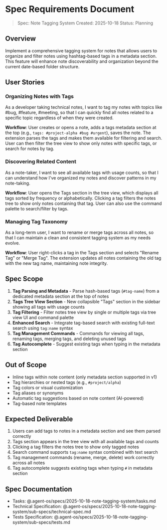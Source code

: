 # Spec Requirements Document

> Spec: Note Tagging System
> Created: 2025-10-18
> Status: Planning

## Overview

Implement a comprehensive tagging system for notes that allows users to organize and filter notes using hashtag-based tags in a metadata section. This feature will enhance note discoverability and organization beyond the current date-based folder structure.

## User Stories

### Organizing Notes with Tags

As a developer taking technical notes, I want to tag my notes with topics like #bug, #feature, #meeting, so that I can quickly find all notes related to a specific topic regardless of when they were created.

**Workflow**: User creates or opens a note, adds a tags metadata section at the top (e.g., `tags: #project-alpha #bug #urgent`), saves the note. The extension parses the tags and makes them available for filtering and search. User can then filter the tree view to show only notes with specific tags, or search for notes by tag.

### Discovering Related Content

As a note-taker, I want to see all available tags with usage counts, so that I can understand how I've organized my notes and discover patterns in my note-taking.

**Workflow**: User opens the Tags section in the tree view, which displays all tags sorted by frequency or alphabetically. Clicking a tag filters the notes tree to show only notes containing that tag. User can also use the command palette to search/filter by tags.

### Managing Tag Taxonomy

As a long-term user, I want to rename or merge tags across all notes, so that I can maintain a clean and consistent tagging system as my needs evolve.

**Workflow**: User right-clicks a tag in the Tags section and selects "Rename Tag" or "Merge Tag". The extension updates all notes containing the old tag with the new tag name, maintaining note integrity.

## Spec Scope

1. **Tag Parsing and Metadata** - Parse hash-based tags (`#tag-name`) from a dedicated metadata section at the top of notes
2. **Tags Tree View Section** - New collapsible "Tags" section in the sidebar showing all tags with usage counts
3. **Tag Filtering** - Filter notes tree view by single or multiple tags via tree view UI and command palette
4. **Enhanced Search** - Integrate tag-based search with existing full-text search using `tag:name` syntax
5. **Tag Management Commands** - Commands for viewing all tags, renaming tags, merging tags, and deleting unused tags
6. **Tag Autocomplete** - Suggest existing tags when typing in the metadata section

## Out of Scope

- Inline tags within note content (only metadata section supported in v1)
- Tag hierarchies or nested tags (e.g., `#project/alpha`)
- Tag colors or visual customization
- Tag aliases or synonyms
- Automatic tag suggestions based on note content (AI-powered)
- Tag-based note templates

## Expected Deliverable

1. Users can add tags to notes in a metadata section and see them parsed correctly
2. Tags section appears in the tree view with all available tags and counts
3. Clicking a tag filters the notes tree to show only tagged notes
4. Search command supports `tag:name` syntax combined with text search
5. Tag management commands (rename, merge, delete) work correctly across all notes
6. Tag autocomplete suggests existing tags when typing `#` in metadata section

## Spec Documentation

- Tasks: @.agent-os/specs/2025-10-18-note-tagging-system/tasks.md
- Technical Specification: @.agent-os/specs/2025-10-18-note-tagging-system/sub-specs/technical-spec.md
- Tests Specification: @.agent-os/specs/2025-10-18-note-tagging-system/sub-specs/tests.md
